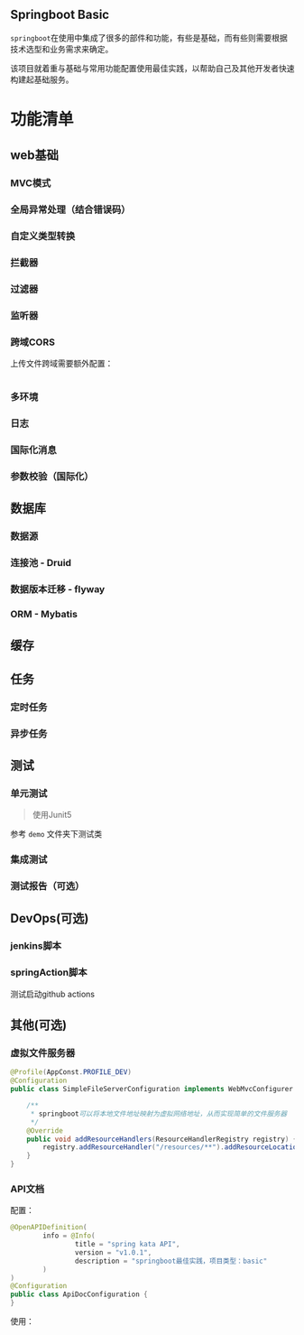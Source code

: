 ## Springboot Basic

`springboot`在使用中集成了很多的部件和功能，有些是基础，而有些则需要根据技术选型和业务需求来确定。

该项目就着重与基础与常用功能配置使用最佳实践，以帮助自己及其他开发者快速构建起基础服务。

# 功能清单

## web基础

### MVC模式

### 全局异常处理（结合错误码） 

### 自定义类型转换

### 拦截器

### 过滤器

### 监听器

### 跨域CORS

上传文件跨域需要额外配置：

```java

```

### 多环境

### 日志



### 国际化消息



### 参数校验（国际化）



## 数据库

### 数据源

### 连接池 - Druid

### 数据版本迁移 - flyway

### ORM - Mybatis



## 缓存

## 任务

### 定时任务



### 异步任务

## 测试

### 单元测试

> 使用Junit5

参考 `demo` 文件夹下测试类 

### 集成测试



### 测试报告（可选）



## DevOps(可选)

### jenkins脚本

### springAction脚本

测试启动github actions



## 其他(可选)

### 虚拟文件服务器

```java
@Profile(AppConst.PROFILE_DEV)
@Configuration
public class SimpleFileServerConfiguration implements WebMvcConfigurer {

    /**
     * springboot可以将本地文件地址映射为虚拟网络地址，从而实现简单的文件服务器
     */
    @Override
    public void addResourceHandlers(ResourceHandlerRegistry registry) {
        registry.addResourceHandler("/resources/**").addResourceLocations("file:E:/develop/files/resources/");
    }
}
```

### API文档

配置：

```java
@OpenAPIDefinition(
        info = @Info(
                title = "spring kata API",
                version = "v1.0.1",
                description = "springboot最佳实践，项目类型：basic"
        )
)
@Configuration
public class ApiDocConfiguration {
}
```

使用：

```java

```








